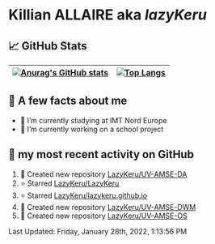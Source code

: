 # **Killian ALLAIRE** aka _lazyKeru_

## 📈 GitHub Stats

| [![Anurag's GitHub stats](https://github-readme-stats.vercel.app/api?username=LazyKeru&theme=graywhite&show_icons=true)](https://github.com/anuraghazra/github-readme-stats) | [![Top Langs](https://github-readme-stats.vercel.app/api/top-langs/?username=LazyKeru)](https://github.com/anuraghazra/github-readme-stats)  
|---|---|

## 📣 A few facts about me

- 🌱 I’m currently studying at IMT Nord Europe
- 🔭 I’m currently working on a school project

## 🌱 my most recent activity on GitHub

<!--RECENT_ACTIVITY:start-->
1. 📔 Created new repository [LazyKeru/UV-AMSE-DA](https://github.com/LazyKeru/UV-AMSE-DA)
2. ⭐ Starred [LazyKeru/LazyKeru](https://github.com/LazyKeru/LazyKeru)
3. ⭐ Starred [LazyKeru/lazykeru.github.io](https://github.com/LazyKeru/lazykeru.github.io)
4. 📔 Created new repository [LazyKeru/UV-AMSE-DWM](https://github.com/LazyKeru/UV-AMSE-DWM)
5. 📔 Created new repository [LazyKeru/UV-AMSE-OS](https://github.com/LazyKeru/UV-AMSE-OS)
<!--RECENT_ACTIVITY:end-->

<!--RECENT_ACTIVITY:last_update-->
Last Updated: Friday, January 28th, 2022, 1:13:56 PM
<!--RECENT_ACTIVITY:last_update_end-->


<!--
**LazyKeru/LazyKeru** is a ✨ _special_ ✨ repository because its `README.md` (this file) appears on your GitHub profile.

Here are some ideas to get you started:

- 🔭 I’m currently working on ...
- 🌱 I’m currently learning ...
- 👯 I’m looking to collaborate on ...
- 🤔 I’m looking for help with ...
- 💬 Ask me about ...
- 📫 How to reach me: ...
- 😄 Pronouns: ...
- ⚡ Fun fact: ...
-->
